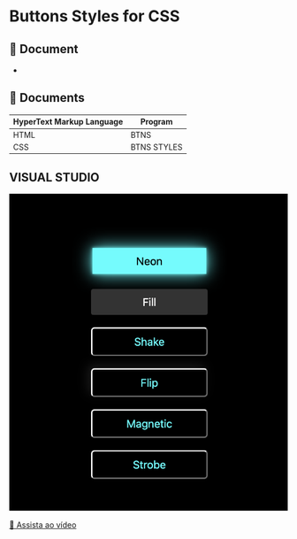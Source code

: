 # Buttons Styles for CSS

## 📑 Document
- 

## 📔 Documents

| HyperText Markup Language | Program |
| ------- | ------------ |
| HTML |   BTNS|
| CSS   | BTNS STYLES |



## VISUAL STUDIO
![BTNS.png](https://raw.githubusercontent.com/LizzyTrevisan/Css_Btns/refs/heads/main/BTNS.png)


[🎥 Assista ao vídeo](https://github.com/<usuario>/<repositorio>/blob/main/demo.mp4)
